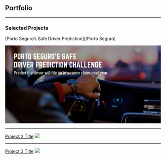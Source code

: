 ## Portfolio

---

### Selected Projects

[Porto Seguro’s Safe Driver Prediction](/Porto Seguro)


<img src="Porto Seguros Safe Driver Prediction/Introduction.png?raw=true"/>


---
[Project 2 Title](/pdf/sample_presentation.pdf)
<img src="images/dummy_thumbnail.jpg?raw=true"/>

---
[Project 3 Title](http://example.com/)
<img src="images/dummy_thumbnail.jpg?raw=true"/>

